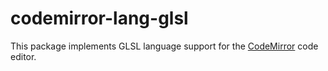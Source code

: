 # codemirror-lang-glsl
This package implements GLSL language support for the [CodeMirror](https://codemirror.net/) code editor.